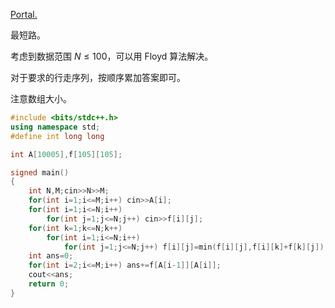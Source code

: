 [Portal.](https://www.luogu.com.cn/problem/P2910)

最短路。

考虑到数据范围 $N\leq 100$，可以用 Floyd 算法解决。

对于要求的行走序列，按顺序累加答案即可。

注意数组大小。

```cpp
#include <bits/stdc++.h>
using namespace std;
#define int long long

int A[10005],f[105][105];

signed main()
{
	int N,M;cin>>N>>M;
	for(int i=1;i<=M;i++) cin>>A[i];
	for(int i=1;i<=N;i++)
		for(int j=1;j<=N;j++) cin>>f[i][j];
	for(int k=1;k<=N;k++)
		for(int i=1;i<=N;i++)
			for(int j=1;j<=N;j++) f[i][j]=min(f[i][j],f[i][k]+f[k][j]);
	int ans=0;
	for(int i=2;i<=M;i++) ans+=f[A[i-1]][A[i]];
	cout<<ans;
	return 0;
}
```

